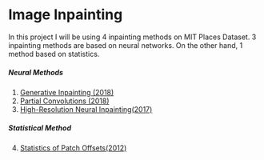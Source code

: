# Image Inpainting

In this project I will be using 4 inpainting methods on MIT Places Dataset. 3 inpainting methods are based on neural networks. On the other hand, 1 method based on statistics.

##### Neural Methods
1. [Generative Inpainting (2018)](https://github.com/JiahuiYu/generative_inpainting)
2. [Partial Convolutions (2018)](https://github.com/NVIDIA/partialconv)
3. [High-Resolution Neural Inpainting(2017)](https://github.com/leehomyc/Faster-High-Res-Neural-Inpainting)
##### Statistical Method
4. [Statistics of Patch Offsets(2012)](https://github.com/Pranshu258/Image_Completion)
